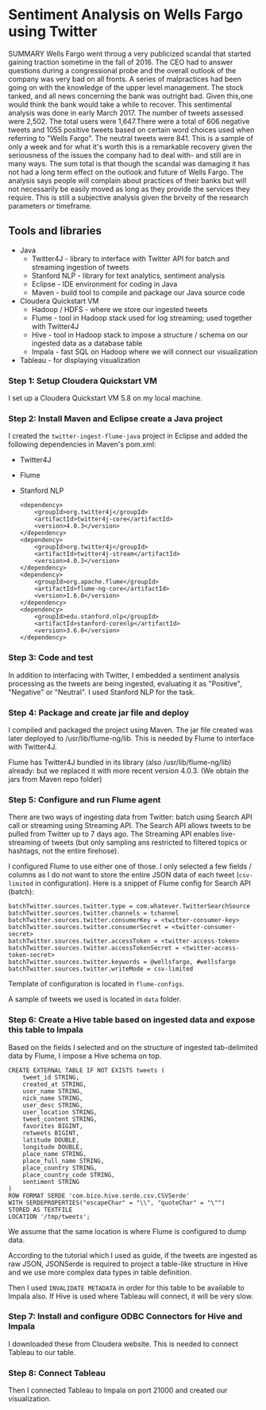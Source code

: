 # Sentiment Analysis on Wells Fargo using Twitter

SUMMARY
Wells Fargo went throug a very publicized scandal that started gaining traction sometime in the fall of 2016. The CEO had to answer questions during a congressional probe and the overall outlook of the company was very bad on all fronts. A series of malpractices had been going on with the knowledge of the upper level management. The stock tanked, and all news concerning the bank was outright bad. Given this,one would think the bank would take a while to recover. This sentimental analysis was done in early March 2017. The number of tweets assessed were 2,502. The total users were 1,647.There were a total of 606 negative tweets and 1055 positive tweets based on certain word choices used when referring to "Wells Fargo". The neutral tweets were 841. This is a sample of only a week and for what it's worth this is a remarkable recovery given the seriousness of the issues the company had to deal with- and still are in many ways. The sum total is that though the scandal was damaging it has not had a long term effect on the outlook and future of Wells Fargo. The analysis says people will complain about practices of their banks but will not necessarily be easily moved as long as they provide the services they require. This is still a subjective analysis given the brveity of the research parameters or timeframe.

## Tools and libraries

* Java
	* Twitter4J - library to interface with Twitter API for batch and streaming ingestion of tweets
	* Stanford NLP - library for text analytics, sentiment analysis
	* Eclipse - IDE environment for coding in Java
	* Maven - build tool to compile and package our Java source code
* Cloudera Quickstart VM
	* Hadoop / HDFS - where we store our ingested tweets
	* Flume - tool in Hadoop stack used for log streaming; used together with Twitter4J
	* Hive - tool in Hadoop stack to impose a structure / schema on our ingested data as a database table
	* Impala - fast SQL on Hadoop where we will connect our visualization
* Tableau - for displaying visualization

### Step 1: Setup Cloudera Quickstart VM

I set up a Cloudera Quickstart VM 5.8 on my local machine.

### Step 2: Install Maven and Eclipse create a Java project

I created the `twitter-ingest-flume-java` project in Eclipse and added the following dependencies in Maven's pom.xml:
	
* Twitter4J
* Flume
* Stanford NLP
	
	```
	<dependency>
  		<groupId>org.twitter4j</groupId>
  		<artifactId>twitter4j-core</artifactId>
  		<version>4.0.3</version>
  	</dependency>
  	<dependency>
  		<groupId>org.twitter4j</groupId>
  		<artifactId>twitter4j-stream</artifactId>
  		<version>4.0.3</version>
  	</dependency>
  	<dependency>
  		<groupId>org.apache.flume</groupId>
  		<artifactId>flume-ng-core</artifactId>
  		<version>1.6.0</version>
  	</dependency>
	<dependency>
		<groupId>edu.stanford.nlp</groupId>
		<artifactId>stanford-corenlp</artifactId>
		<version>3.6.0</version>
	</dependency>
	```
	
### Step 3: Code and test

In addition to interfacing with Twitter, I embedded a sentiment analysis processing as the tweets are being ingested, evaluating it as "Positive", "Negative" or "Neutral". I used Stanford NLP for the task.

### Step 4: Package and create jar file and deploy

I compiled and packaged the project using Maven. The jar file created was later deployed to /usr/lib/flume-ng/lib. This is needed by Flume to interface with Twitter4J.

Flume has Twitter4J bundled in its library (also /usr/lib/flume-ng/lib) already: but we replaced it with more recent version 4.0.3. (We obtain the jars from Maven repo folder)

### Step 5: Configure and run Flume agent

There are two ways of ingesting data from Twitter: batch using Search API call or streaming using Streaming API. The Search API allows tweets to be pulled from Twitter up to 7 days ago. The Streaming API enables live-streaming of tweets (but only sampling ans restricted to filtered topics or hashtags, not the entire firehose).

I configured Flume to use either one of those. I only selected a few fields / columns as I do not want to store the entire JSON data of each tweet (`csv-limited` in configuration). Here is a snippet of Flume config for Search API (batch):

	batchTwitter.sources.twitter.type = com.whatever.TwitterSearchSource
	batchTwitter.sources.twitter.channels = tchannel
	batchTwitter.sources.twitter.consumerKey = <twitter-consumer-key>
	batchTwitter.sources.twitter.consumerSecret = <twitter-consumer-secret>
	batchTwitter.sources.twitter.accessToken = <twitter-access-token>
	batchTwitter.sources.twitter.accessTokenSecret = <twitter-access-token-secret>
	batchTwitter.sources.twitter.keywords = @wellsfargo, #wellsfargo
	batchTwitter.sources.twitter.writeMode = csv-limited
	
Template of configuration is located in `flume-configs`.

A sample of tweets we used is located in `data` folder.
	
### Step 6: Create a Hive table based on ingested data and expose this table to Impala

Based on the fields I selected and on the structure of ingested tab-delimited data by Flume, I impose a Hive schema on top.

	CREATE EXTERNAL TABLE IF NOT EXISTS tweets (
		tweet_id STRING,
		created_at STRING,
		user_name STRING,
		nick_name STRING,
		user_desc STRING,
		user_location STRING,
		tweet_content STRING,
		favorites BIGINT,
		retweets BIGINT,
		latitude DOUBLE,
		longitude DOUBLE,
		place_name STRING,
		place_full_name STRING,
		place_country STRING,
		place_country_code STRING,
		sentiment STRING
	)
	ROW FORMAT SERDE 'com.bizo.hive.serde.csv.CSVSerde'
	WITH SERDEPROPERTIES("escapeChar" = "\\", "quoteChar" = "\"")
	STORED AS TEXTFILE
	LOCATION '/tmp/tweets';
	
We assume that the same location is where Flume is configured to dump data.

According to the tutorial which I used as guide, if the tweets are ingested as raw JSON, JSONSerde is required to project a table-like structure in Hive and we use more complex data types in table definition.

Then I used `INVALIDATE METADATA` in order for this table to be available to Impala also. If Hive is used where Tableau will connect, it will be very slow.

### Step 7: Install and configure ODBC Connectors for Hive and Impala

I downloaded these from Cloudera website. This is needed to connect Tableau to our table.

### Step 8: Connect Tableau 

Then I connected Tableau to Impala on port 21000 and created our visualization.
